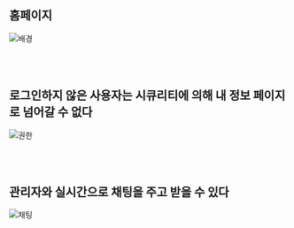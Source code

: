 <br>
<h2>홈페이지</h2>

![배경](https://github.com/JinhaakM/travel_backend/assets/167280525/dab78bec-3b81-4262-a768-ce34bfc9fcf5)

<br><br>

<h2>로그인하지 않은 사용자는 시큐리티에 의해 내 정보 페이지로 넘어갈 수 없다</h2>

![권한](https://github.com/JinhaakM/travel_backend/assets/167280525/35380e0f-9933-4792-bf82-b31123e252d1)

<br><br>

<h2>관리자와 실시간으로 채팅을 주고 받을 수 있다</h2>

![채팅](https://github.com/JinhaakM/travel_backend/assets/167280525/90a5cd9d-d06a-4b21-8851-ed325ed8523b)

<br><br>







